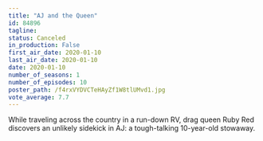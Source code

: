```yaml
---
title: "AJ and the Queen"
id: 84896
tagline: 
status: Canceled
in_production: False
first_air_date: 2020-01-10
last_air_date: 2020-01-10
date: 2020-01-10
number_of_seasons: 1
number_of_episodes: 10
poster_path: /f4rxVYDVCTeHAyZf1W8tlUMvd1.jpg
vote_average: 7.7
---
```


While traveling across the country in a run-down RV, drag queen Ruby Red discovers an unlikely sidekick in AJ: a tough-talking 10-year-old stowaway.
